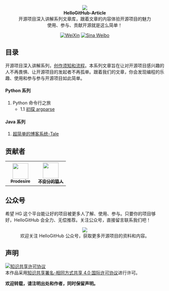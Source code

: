 <p align="center">
  <img src="https://raw.githubusercontent.com/521xueweihan/img/master/hellogithub/logo/readme.gif"/>
  <br><strong>HelloGitHub-Article</strong><br>
  开源项目深入讲解系列文章库，跟着文章的内容体验开源项目的魅力<br>
  使用、参与、贡献开源就是这么简单！
</p>
<p align="center">
  <a href="https://hellogithub.com/weixin.png"><img src="https://img.shields.io/badge/Talk-%E5%BE%AE%E4%BF%A1%E7%BE%A4-brightgreen.svg?style=popout-square" alt="WeiXin"></a>
  <a href="https://weibo.com/hellogithub"><img src="https://img.shields.io/badge/%E6%96%B0%E6%B5%AA-Weibo-red.svg?style=popout-square" alt="Sina Weibo"></a>
</p>

## 目录
开源项目深入讲解系列，[创作须知和流程](创作须知和流程.md)。本系列文章旨在让对开源项目感兴趣的人不再畏惧、让开源项目的发起者不再孤单。跟着我们的文章，你会发现编程的乐趣、使用和参与参与开源项目如此简单。

#### Python 系列
1. Python 命令行之旅
    - 1.1 [初探 argparse](content/python/cmdline/argparse-1.md)

#### Java 系列
1. [超简单的博客系统-Tale](content/java/超简单的Tale博客系统.md)


## 贡献者
<table>
  <tbody>
    <tr>
      <th align="center" style="width: 80px;">
        <a href="https://github.com/Prodesire">
          <img src="https://avatars1.githubusercontent.com/u/15667365?s=50&v=4" style="width: 50px;"><br>
          <sub>Prodesire</sub>
        </a><br>
      </th>
      <th align="center" style="width: 80px;">
        <a href="https://github.com/hellowHuaairen">
          <img src="https://avatars2.githubusercontent.com/u/19610305?s=50&v=4" style="width: 50px;"><br>
          <sub>不安分的猿人</sub>
        </a><br>
      </th>
    </tr>
  </tbody>
</table>

## 公众号
希望 HG 这个平台能让好的项目被更多人了解、使用、参与。只要你的项目够好，HelloGitHub 会全力、无偿推荐。关注公众号，直接留言联系我们吧！

<p align="center">
  <img src="https://raw.githubusercontent.com/521xueweihan/img/master/hellogithub/logo/weixin.png" style="max-width:70%;"><br>
欢迎关注 HelloGitHub 公众号，获取更多开源项目的资料和内容。
</p>

## 声明

<a rel="license" href="http://creativecommons.org/licenses/by-sa/4.0/"><img alt="知识共享许可协议" style="border-width:0" src="https://i.creativecommons.org/l/by-sa/4.0/88x31.png" /></a><br />本作品采用<a rel="license" href="http://creativecommons.org/licenses/by-sa/4.0/">知识共享署名-相同方式共享 4.0 国际许可协议</a>进行许可。

**欢迎转载，请注明出处和作者，同时保留声明。**
